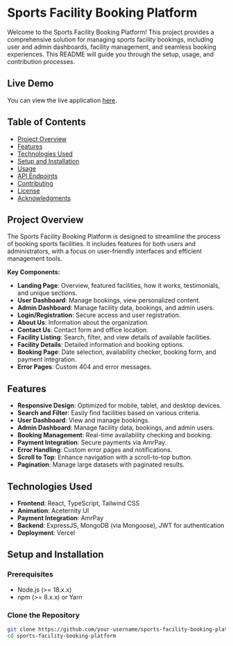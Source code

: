 # Sports Facility Booking Platform

Welcome to the Sports Facility Booking Platform! This project provides a comprehensive solution for managing sports facility bookings, including user and admin dashboards, facility management, and seamless booking experiences. This README will guide you through the setup, usage, and contribution processes.

## Live Demo

You can view the live application [here](https://game-space-five.vercel.app/).

## Table of Contents

- [Project Overview](#project-overview)
- [Features](#features)
- [Technologies Used](#technologies-used)
- [Setup and Installation](#setup-and-installation)
- [Usage](#usage)
- [API Endpoints](#api-endpoints)
- [Contributing](#contributing)
- [License](#license)
- [Acknowledgments](#acknowledgments)

## Project Overview

The Sports Facility Booking Platform is designed to streamline the process of booking sports facilities. It includes features for both users and administrators, with a focus on user-friendly interfaces and efficient management tools.

**Key Components:**
- **Landing Page**: Overview, featured facilities, how it works, testimonials, and unique sections.
- **User Dashboard**: Manage bookings, view personalized content.
- **Admin Dashboard**: Manage facility data, bookings, and admin users.
- **Login/Registration**: Secure access and user registration.
- **About Us**: Information about the organization.
- **Contact Us**: Contact form and office location.
- **Facility Listing**: Search, filter, and view details of available facilities.
- **Facility Details**: Detailed information and booking options.
- **Booking Page**: Date selection, availability checker, booking form, and payment integration.
- **Error Pages**: Custom 404 and error messages.

## Features

- **Responsive Design**: Optimized for mobile, tablet, and desktop devices.
- **Search and Filter**: Easily find facilities based on various criteria.
- **User Dashboard**: View and manage bookings.
- **Admin Dashboard**: Manage facility data, bookings, and admin users.
- **Booking Management**: Real-time availability checking and booking.
- **Payment Integration**: Secure payments via AmrPay.
- **Error Handling**: Custom error pages and notifications.
- **Scroll to Top**: Enhance navigation with a scroll-to-top button.
- **Pagination**: Manage large datasets with paginated results.

## Technologies Used

- **Frontend**: React, TypeScript, Tailwind CSS
- **Animation**: Aceternity UI
- **Payment Integration**: AmrPay
- **Backend**: ExpressJS, MongoDB (via Mongoose), JWT for authentication
- **Deployment**: Vercel

## Setup and Installation

### Prerequisites

- Node.js (>= 18.x.x)
- npm (>= 8.x.x) or Yarn

### Clone the Repository

```bash
git clone https://github.com/your-username/sports-facility-booking-platform.git
cd sports-facility-booking-platform
